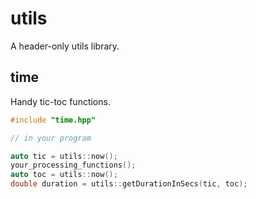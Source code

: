 # utils
A header-only utils library.
## time
Handy tic-toc functions.
```c++
#include "time.hpp"

// in your program

auto tic = utils::now();
your_processing_functions();
auto toc = utils::now();
double duration = utils::getDurationInSecs(tic, toc);
```
